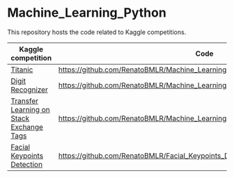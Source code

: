 # Machine_Learning_Python

This repository hosts the code related to Kaggle competitions.

| Kaggle competition | Code |
| --- | --- |
| [Titanic](https://www.kaggle.com/c/titanic) | https://github.com/RenatoBMLR/Machine_Learning_Python/tree/master/Titanic | [titanic](titanic) |
| [Digit Recognizer](https://www.kaggle.com/c/digit-recognizer) | https://github.com/RenatoBMLR/Machine_Learning_Python/tree/master/digit_recognition |
| [Transfer Learning on Stack Exchange Tags](https://www.kaggle.com/c/transfer-learning-on-stack-exchange-tags) | https://github.com/RenatoBMLR/Machine_Learning_Python/tree/master/predict_tags |
| [Facial Keypoints Detection](https://www.kaggle.com/c/facial-keypoints-detection) | https://github.com/RenatoBMLR/Facial_Keypoints_Detection |
